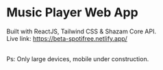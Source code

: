 # Music Player Web App
Built with ReactJS, Tailwind CSS & Shazam Core API. <br>
Live link: https://beta-spotifree.netlify.app/

<br>
Ps: Only large devices, mobile under construction.
